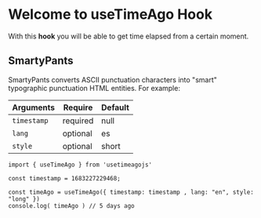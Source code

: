 # Welcome to useTimeAgo Hook

With this **hook** you will be able to get time elapsed from a certain moment. 



## SmartyPants

SmartyPants converts ASCII punctuation characters into "smart" typographic punctuation HTML entities. For example:

| Arguments| Require | Default|
|--|--|--|
| `timestamp` | required | null |
| `lang` | optional | es |
| `style` | optional | short |


    import { useTimeAgo } from 'usetimeagojs'
    
    const timestamp = 1683227229468;
    
    const timeAgo = useTimeAgo({ timestamp: timestamp , lang: "en", style: "long" })
    console.log( timeAgo ) // 5 days ago
